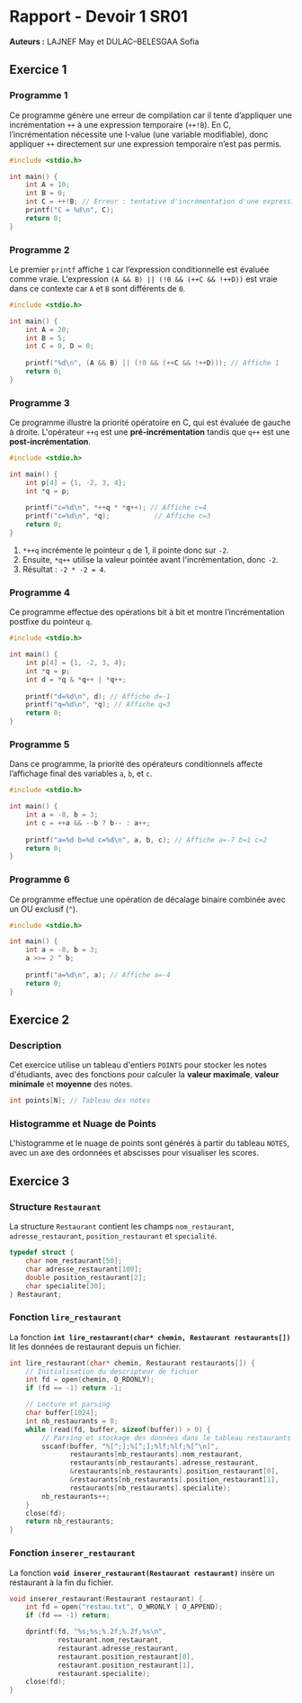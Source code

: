 

# Rapport - Devoir 1 SR01

**Auteurs :** LAJNEF May et DULAC–BELESGAA Sofia

## Exercice 1

### Programme 1
Ce programme génère une erreur de compilation car il tente d’appliquer une incrémentation `++` à une expression temporaire (`++!B`). En C, l’incrémentation nécessite une l-value (une variable modifiable), donc appliquer `++` directement sur une expression temporaire n’est pas permis.

```c
#include <stdio.h>

int main() {
    int A = 10;
    int B = 0;
    int C = ++!B; // Erreur : tentative d'incrémentation d'une expression temporaire
    printf("C = %d\n", C);
    return 0;
}
```

### Programme 2
Le premier `printf` affiche `1` car l’expression conditionnelle est évaluée comme vraie. L'expression `(A && B) || (!0 && (++C && !++D))` est vraie dans ce contexte car `A` et `B` sont différents de `0`.

```c
#include <stdio.h>

int main() {
    int A = 20;
    int B = 5;
    int C = 0, D = 0;
    
    printf("%d\n", (A && B) || (!0 && (++C && !++D))); // Affiche 1
    return 0;
}
```

### Programme 3
Ce programme illustre la priorité opératoire en C, qui est évaluée de gauche à droite. L'opérateur `++q` est une **pré-incrémentation** tandis que `q++` est une **post-incrémentation**.

```c
#include <stdio.h>

int main() {
    int p[4] = {1, -2, 3, 4};
    int *q = p;
    
    printf("c=%d\n", *++q * *q++); // Affiche c=4
    printf("c=%d\n", *q);           // Affiche c=3
    return 0;
}
```

1. `*++q` incrémente le pointeur `q` de 1, il pointe donc sur `-2`.
2. Ensuite, `*q++` utilise la valeur pointée avant l'incrémentation, donc `-2`.
3. Résultat : `-2 * -2 = 4`.

### Programme 4
Ce programme effectue des opérations bit à bit et montre l’incrémentation postfixe du pointeur `q`.

```c
#include <stdio.h>

int main() {
    int p[4] = {1, -2, 3, 4};
    int *q = p;
    int d = *q & *q++ | *q++;
    
    printf("d=%d\n", d); // Affiche d=-1
    printf("q=%d\n", *q); // Affiche q=3
    return 0;
}
```

### Programme 5
Dans ce programme, la priorité des opérateurs conditionnels affecte l’affichage final des variables `a`, `b`, et `c`.

```c
#include <stdio.h>

int main() {
    int a = -8, b = 3;
    int c = ++a && --b ? b-- : a++;
    
    printf("a=%d b=%d c=%d\n", a, b, c); // Affiche a=-7 b=1 c=2
    return 0;
}
```

### Programme 6
Ce programme effectue une opération de décalage binaire combinée avec un OU exclusif (`^`).

```c
#include <stdio.h>

int main() {
    int a = -8, b = 3;
    a >>= 2 ^ b;
    
    printf("a=%d\n", a); // Affiche a=-4
    return 0;
}
```

## Exercice 2

### Description
Cet exercice utilise un tableau d'entiers `POINTS` pour stocker les notes d'étudiants, avec des fonctions pour calculer la **valeur maximale**, **valeur minimale** et **moyenne** des notes.

```c
int points[N]; // Tableau des notes
```

### Histogramme et Nuage de Points
L'histogramme et le nuage de points sont générés à partir du tableau `NOTES`, avec un axe des ordonnées et abscisses pour visualiser les scores.

## Exercice 3

### Structure `Restaurant`
La structure `Restaurant` contient les champs `nom_restaurant`, `adresse_restaurant`, `position_restaurant` et `specialité`.

```c
typedef struct {
    char nom_restaurant[50];
    char adresse_restaurant[100];
    double position_restaurant[2];
    char specialite[30];
} Restaurant;
```

### **Fonction `lire_restaurant`**
La fonction **`int lire_restaurant(char* chemin, Restaurant restaurants[])`** lit les données de restaurant depuis un fichier.

```c
int lire_restaurant(char* chemin, Restaurant restaurants[]) {
    // Initialisation du descripteur de fichier
    int fd = open(chemin, O_RDONLY);
    if (fd == -1) return -1;

    // Lecture et parsing
    char buffer[1024];
    int nb_restaurants = 0;
    while (read(fd, buffer, sizeof(buffer)) > 0) {
        // Parsing et stockage des données dans le tableau restaurants
        sscanf(buffer, "%[^;];%[^;];%lf;%lf;%[^\n]",
               restaurants[nb_restaurants].nom_restaurant,
               restaurants[nb_restaurants].adresse_restaurant,
               &restaurants[nb_restaurants].position_restaurant[0],
               &restaurants[nb_restaurants].position_restaurant[1],
               restaurants[nb_restaurants].specialite);
        nb_restaurants++;
    }
    close(fd);
    return nb_restaurants;
}
```

### **Fonction `inserer_restaurant`**
La fonction **`void inserer_restaurant(Restaurant restaurant)`** insère un restaurant à la fin du fichier.

```c
void inserer_restaurant(Restaurant restaurant) {
    int fd = open("restau.txt", O_WRONLY | O_APPEND);
    if (fd == -1) return;

    dprintf(fd, "%s;%s;%.2f;%.2f;%s\n",
            restaurant.nom_restaurant,
            restaurant.adresse_restaurant,
            restaurant.position_restaurant[0],
            restaurant.position_restaurant[1],
            restaurant.specialite);
    close(fd);
}
```
